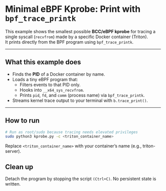 # Minimal eBPF Kprobe: Print with `bpf_trace_printk`

This example shows the smallest possible **BCC/eBPF kprobe** for tracing a single syscall (`recvfrom`) made by a specific Docker container (Triton).  
It prints directly from the BPF program using `bpf_trace_printk`.

---

## What this example does

- Finds the **PID** of a Docker container by name.  
- Loads a tiny eBPF program that:
  - Filters events to that PID only.  
  - Hooks into `__x64_sys_recvfrom`.  
  - Prints `pid`, `fd`, and `comm` (process name) via `bpf_trace_printk`.  
- Streams kernel trace output to your terminal with `b.trace_print()`.

---

## How to run

```bash
# Run as root/sudo because tracing needs elevated privileges
sudo python3 kprobe.py -c <triton_container_name>
```
Replace `<triton_container_name>` with your container’s name (e.g., triton-server).

## Clean up

Detach the program by stopping the script `(Ctrl+C)`. No persistent state is written.